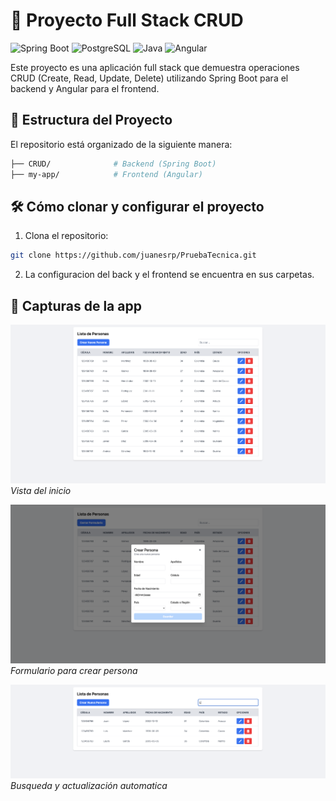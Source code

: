 # 🚀 Proyecto Full Stack CRUD

![Spring Boot](https://img.shields.io/badge/Spring_Boot-F2F4F9?style=for-the-badge&logo=spring-boot)
![PostgreSQL](https://img.shields.io/badge/PostgreSQL-316192?style=for-the-badge&logo=postgresql&logoColor=white)
![Java](https://img.shields.io/badge/Java-ED8B00?style=for-the-badge&logo=java&logoColor=white)
![Angular](https://img.shields.io/badge/Angular-DD0031?style=for-the-badge&logo=angular&logoColor=white)

Este proyecto es una aplicación full stack que demuestra operaciones CRUD (Create, Read, Update, Delete) utilizando Spring Boot para el backend y Angular para el frontend.

## 📁 Estructura del Proyecto

El repositorio está organizado de la siguiente manera:

```bash
├── CRUD/              # Backend (Spring Boot)
├── my-app/            # Frontend (Angular)
```

## 🛠️ Cómo clonar y configurar el proyecto

1. Clona el repositorio:

```bash
git clone https://github.com/juanesrp/PruebaTecnica.git
```

2. La configuracion del back y el frontend se encuentra en sus carpetas.

## 📸 Capturas de la app

![Inicio](images/Inicio.png)
_Vista del inicio_

![Formulario CRUD](images/Formulario.png)
_Formulario para crear persona_

![Barra de Busqueda](images/Busqueda.png)
_Busqueda y actualización automatica_
